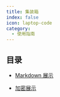 ```yaml
---
title: 集装箱
index: false
icon: laptop-code
category:
  - 使用指南
---
```


## 目录

- [Markdown 展示](markdown.md)

- [加密展示](encrypt.md)
